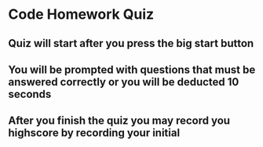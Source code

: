 # Code Homework Quiz
## Quiz will start after you press the big start button
## You will be prompted with questions that must be answered correctly or you will be deducted 10 seconds
## After you finish the quiz you may record you highscore by recording your initial

